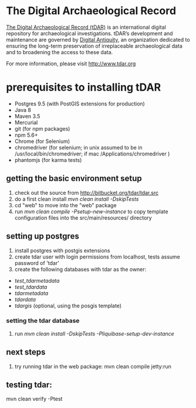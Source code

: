 # The Digital Archaeological Record

[The Digital Archaeological Record (tDAR)](http://www.tdar.org) is an international digital repository for
archaeological investigations. tDAR’s development and maintenance are governed by [Digital Antiquity](http://www.digitalantiquity.org),
an organization dedicated to ensuring the long-term preservation of irreplaceable archaeological data and to broadening
the access to these data. 

For more information, please visit http://www.tdar.org

# prerequisites to installing tDAR

* Postgres 9.5 (with PostGIS extensions for production)
* Java 8
* Maven 3.5
* Mercurial 
* git (for npm packages)
* npm 5.6+
* Chrome (for Selenium)
* chromedriver (for selenium; in unix assumed to be in /usr/local/bin/chromedriver; if mac /Applications/chromedriver )
* phantomjs (for karma tests)

## getting the basic environment setup
1. check out the source from http://bitbucket.org/tdar/tdar.src
2. do a first clean install *mvn clean install -DskipTests*
3. cd "web" to move into the "web" package
4. run *mvn clean compile -Psetup-new-instance* to copy template configuration files into the src/main/resources/ directory

## setting up postgres

1. install postgres with postgis extensions
2. create tdar user with login permissions from localhost, tests assume password of 'tdar'
3. create the following databases with tdar as the owner:
* *test_tdarmetadata*
* *test_tdardata*
* *tdarmetadata*
* *tdardata*
* _tdargis_ (optional, using the posgis template)

### setting the tdar database

1. run *mvn clean install -DskipTests -Pliquibase-setup-dev-instance*

## next steps
1. try running tdar in the web package: mvn clean compile jetty:run

## testing tdar:
mvn clean verify -Ptest
